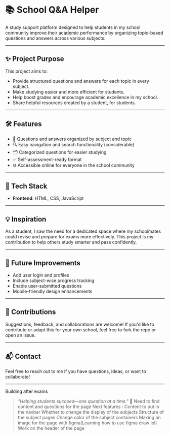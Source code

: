 
# 📚 School Q&A Helper

A study support platform designed to help students in my school community improve their academic performance by organizing topic-based questions and answers across various subjects.


---
## ✨ Project Purpose

This project aims to:
- Provide structured questions and answers for each topic in every subject.
- Make studying easier and more efficient for students.
- Help boost grades and encourage academic excellence in my school.
- Share helpful resources created by a student, for students.

---

## 🛠️ Features

- 📖 Questions and answers organized by subject and topic
- 🔍 Easy navigation and search functionality (considerable)
- 🗂️ Categorized questions for easier studying
- ✅ Self-assessment-ready format
- 🌐 Accessible online for everyone in the school community

---

## 🚀 Tech Stack

- **Frontend**: HTML, CSS, JavaScript
<!-- - **Backend**: PHP
- **Database**: MySQL
- **Hosting**: (Add your hosting or GitHub Pages if applicable) -->

---

## 💡 Inspiration

As a student, I saw the need for a dedicated space where my schoolmates could revise and prepare for exams more effectively. This project is my contribution to help others study smarter and pass confidently.

---

## 📌 Future Improvements

- Add user login and profiles
- Include subject-wise progress tracking
- Enable user-submitted questions
- Mobile-friendly design enhancements

---

## 🤝 Contributions

Suggestions, feedback, and collaborations are welcome! If you'd like to contribute or adapt this for your own school, feel free to fork the repo or open an issue.

---

## 📬 Contact

Feel free to reach out to me if you have questions, ideas, or want to collaborate!

---
Building after exams 


> _"Helping students succeed—one question at a time."_ 💙
Need to find content and questions for the page
Next features :
Content to put in the navbar
Whether to change the display of the subjects
Structure of the subject pages
Change color of the subject containers
Making an image for the page with figma(Learning how to use figma draw lol)
Work on the header of the page
